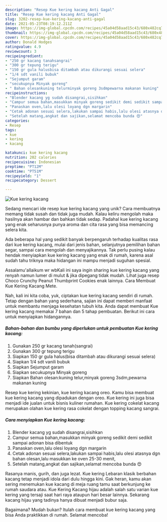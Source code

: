 ```yaml
---
description: "Resep Kue kering kacang Anti Gagal"
title: "Resep Kue kering kacang Anti Gagal"
slug: 3202-resep-kue-kering-kacang-anti-gagal
date: 2021-05-23T08:19:12.211Z
image: https://img-global.cpcdn.com/recipes/45a04d58aad15c43/680x482cq70/kue-kering-kacang-foto-resep-utama.jpg
thumbnail: https://img-global.cpcdn.com/recipes/45a04d58aad15c43/680x482cq70/kue-kering-kacang-foto-resep-utama.jpg
cover: https://img-global.cpcdn.com/recipes/45a04d58aad15c43/680x482cq70/kue-kering-kacang-foto-resep-utama.jpg
author: Donald Hodges
ratingvalue: 4.9
reviewcount: 3
recipeingredient:
- "250 gr kacang tanahsangrai"
- "300 gr tepung terigu"
- "150 gr gula halusbisa ditambah atau dikurangi sesuai selera"
- "1/4 sdt vanili bubuk"
- "Sejumput garam"
- "secukupnya Minyak goreng"
- " Bahan olesankuning telurminyak goreng 3sdmpewarna makanan kuning"
recipeinstructions:
- "Blender kacang yg sudah disangrai,sisihkan"
- "Campur semua bahan,masukkan minyak goreng sedikit demi sedikit sampai adonan bisa dibentuk"
- "Panaskan oven,lalu olesi loyang dgn margarin"
- "Cetak adonan sesuai selera,lakukan sampai habis,lalu olesi atasnya dgn bahan olesan,lalu masukkan ke oven 25-30 menit,"
- "Setelah matang,angkat dan sajikan,selamat mencoba bunda 😍"
categories:
- Resep
tags:
- kue
- kering
- kacang

katakunci: kue kering kacang 
nutrition: 202 calories
recipecuisine: Indonesian
preptime: "PT12M"
cooktime: "PT51M"
recipeyield: "1"
recipecategory: Dessert

---
```



![Kue kering kacang](https://img-global.cpcdn.com/recipes/45a04d58aad15c43/680x482cq70/kue-kering-kacang-foto-resep-utama.jpg)

Sedang mencari ide resep kue kering kacang yang unik? Cara membuatnya memang tidak susah dan tidak juga mudah. Kalau keliru mengolah maka hasilnya akan hambar dan bahkan tidak sedap. Padahal kue kering kacang yang enak seharusnya punya aroma dan cita rasa yang bisa memancing selera kita.

Ada beberapa hal yang sedikit banyak berpengaruh terhadap kualitas rasa dari kue kering kacang, mulai dari jenis bahan, selanjutnya pemilihan bahan segar, sampai cara mengolah dan menyajikannya. Tak perlu pusing kalau hendak menyiapkan kue kering kacang yang enak di rumah, karena asal sudah tahu triknya maka hidangan ini mampu menjadi suguhan spesial.

Assalamu&#39;allaikum wr wbKali ini saya ingin sharing kue kering kacang yang renyah namun lumer di mulut &amp; jika dipegang tidak mudah. Lihat juga resep Choco Crunchy Peanut Thumbprint Cookies enak lainnya. Cara Membuat Kue Kering Kacang Mete.


Nah, kali ini kita coba, yuk, ciptakan kue kering kacang sendiri di rumah. Tetap dengan bahan yang sederhana, sajian ini dapat memberi manfaat untuk membantu menjaga kesehatan tubuh kita. Anda dapat membuat Kue kering kacang memakai 7 bahan dan 5 tahap pembuatan. Berikut ini cara untuk menyiapkan hidangannya.

<!--inarticleads1-->

##### Bahan-bahan dan bumbu yang diperlukan untuk pembuatan Kue kering kacang:

1. Gunakan 250 gr kacang tanah(sangrai)
1. Gunakan 300 gr tepung terigu
1. Siapkan 150 gr gula halus(bisa ditambah atau dikurangi sesuai selera)
1. Siapkan 1/4 sdt vanili bubuk
1. Siapkan Sejumput garam
1. Siapkan secukupnya Minyak goreng
1. Siapkan  Bahan olesan:kuning telur,minyak goreng 3sdm,pewarna makanan kuning


Resep kue kering kekinian, kue kering kacang oreo. Kamu bisa membuat kue kering kacang yang dipadukan dengan oreo. Kue kering ini juga bisa menjadi ide jualan untuk bisnis kuliner rumahan. Kue kering cokelat kacang merupakan olahan kue kering rasa cokelat dengan topping kacang sangrai. 

<!--inarticleads2-->

##### Cara menyiapkan Kue kering kacang:

1. Blender kacang yg sudah disangrai,sisihkan
1. Campur semua bahan,masukkan minyak goreng sedikit demi sedikit sampai adonan bisa dibentuk
1. Panaskan oven,lalu olesi loyang dgn margarin
1. Cetak adonan sesuai selera,lakukan sampai habis,lalu olesi atasnya dgn bahan olesan,lalu masukkan ke oven 25-30 menit,
1. Setelah matang,angkat dan sajikan,selamat mencoba bunda 😍


Rasanya manis, gurih, dan juga lezat. Kue kering Lebaran klasik berbahan kacang tetap menjadi idola dari dulu hingga kini. Gak heran, kamu akan sering menemukan kue kacang di meja ruang tamu saat berkunjung ke rumah saudara atau. Kue Kering Kacang hijau adalah salah satu varian kue kering yang tersaji saat hari raya ataupun hari besar lainnya. Sekarang kacang hijau yang tadinya hanya dibuat menjadi bubur saja. 

Bagaimana? Mudah bukan? Itulah cara membuat kue kering kacang yang bisa Anda praktikkan di rumah. Selamat mencoba!
